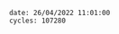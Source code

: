 

                date: 26/04/2022 11:01:00
                cycles: 107280

                         